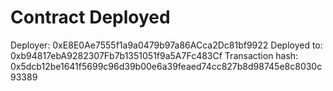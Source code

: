 # Contract Deployed

Deployer: 0xE8E0Ae7555f1a9a0479b97a86ACca2Dc81bf9922
Deployed to: 0xb94817ebA9282307Fb7b1351051f9a5A7Fc483Cf
Transaction hash: 0x5dcb12be1641f5699c96d39b00e6a39feaed74cc827b8d98745e8c8030c93389